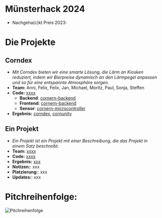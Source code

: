 # Münsterhack 2024

- Nachgeha(c)kt Preis 2023: 

# Die Projekte

## Corndex

- _Mit Corndex bieten wir eine smarte Lösung, die Lärm an Kiosken reduziert, indem wir Bierpreise dynamisch an den Lärmpegel anpassen und so für eine entspannte Atmosphäre sorgen._
- **Team:** Anni, Felix, Felix, Jan, Michael, Moritz, Paul, Sonja, Steffen
- **Code:** [xxxx](xxxx)
  - **Backend**: [cornern-backend](https://github.com/Just-another-Muensterhack/cornern-backend)
  - **Frontend**: [cornern-backend](https://github.com/Just-another-Muensterhack/cornern-backend)
  - **Sensor**: [cornern-microcontroller](https://github.com/Just-another-Muensterhack/cornern-microcontroller)
- **Ergebnis:** [corndex](https://corndex.de/), [cornunity](https://cornunity.de/)


## Ein Projekt

- _Ein Projekt ist ein Projekt mit einer Beschreibung, die das Projekt in einem Satz beschreibt._
- **Team:** [xxxx](xxxx)
- **Code:** [xxxx](xxxx)
- **Ergebnis:** [xxx](xxx)
- **Notizen:**: xxx
- **Platzierung:**: xxx
- **Updates:**: xxx

# Pitchreihenfolge:

![Pitchreihenfolge](./images/pitchreihenfolge2024.jpg)

